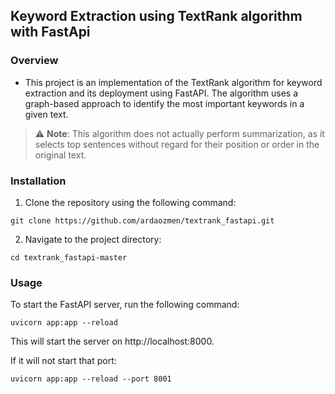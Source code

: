 ## Keyword Extraction using TextRank algorithm with FastApi



### Overview

- This project is an implementation of the TextRank algorithm for keyword extraction and its deployment using FastAPI. The algorithm uses a graph-based approach to identify the most important keywords in a given text.


> :warning: **Note**: This algorithm does not actually perform summarization, as it selects top sentences without regard for their position or order in the original text.


### Installation

1. Clone the repository using the following command:
```prompt
git clone https://github.com/ardaozmen/textrank_fastapi.git
```


2. Navigate to the project directory:
```prompt
cd textrank_fastapi-master
```

### Usage

To start the FastAPI server, run the following command:
```prompt
uvicorn app:app --reload
```
This will start the server on http://localhost:8000.


If it will not start that port:
```prompt
uvicorn app:app --reload --port 8001
```